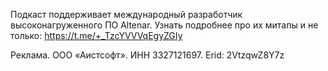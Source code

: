 ﻿---
Number: 111
Title: Дзэн парсинга, спасительный slnx, новый старый async linq
PublishDate: 2025-03-22T22:00:00Z
Authors:
  - Анатолий Кулаков
  - Игорь Лабутин
Mastering: Игорь Лабутин
Music:
  Максим Аршинов «Pensive yeti.0.1»: https://hightech.group/ru/about
Patrons:
  - Александр
  - Сергей
  - Владислав
  - Гурий Самарин
  - Александр Лапердин
  - Виктор
  - Руслан Артамонов
  - Сергей Бензенко
  - Шевченко Антон
  - Ольга Бондаренко
  - Сергей Краснов
  - Константин Ушаков
  - Постарнаков Андрей
  - Дмитрий Сорокин
  - Дмитрий Павлов
  - Александр Ерыгин
  - Егор Сычёв
  - Гольдебаев Александр
  - Лазарев Илья
  - Тимофей
Home: https://radiodotnet.mave.digital/ep-112
Audio: https://api.mave.digital/storage/podcasts/dc1a2f8c-50cd-4584-a46a-723efadc6e1e/episodes/d230d9a8-fb72-4e6a-b490-ed9f626c2c85.mp3
Video: https://www.youtube.com/watch?v=BX36yjaOeWE
Topics:

  - Subject: .NET 10 Preview 2
    Timestamp: 00:01:55
    Links:
      - https://devblogs.microsoft.com/dotnet/dotnet-10-preview-2/

  - Subject: System.Linq.Async is part of .NET 10
    Timestamp: 00:17:30
    Links:
      - https://steven-giesel.com/blogPost/e40aaedc-9e56-491f-9fe5-3bb0b162ae94/systemlinqasync-is-part-of-net-10-linq-for-iasyncenumerable

  - Subject: Visual Studio 2022 Preview 2
    Timestamp: 00:25:25
    Links:
      - https://learn.microsoft.com/en-us/visualstudio/releases/2022/release-notes-preview?tabs=preview2

  - Subject: Parse, Don't Validate
    Timestamp: 00:27:50
    Links:
      - https://deviq.com/practices/parse-dont-validate

  - Subject: Support for SLNX, a new, simpler solution file format
    Timestamp: 00:51:25
    Links:
      - https://devblogs.microsoft.com/dotnet/introducing-slnx-support-dotnet-cli/

  - Subject: Кратко о разном
    Timestamp: 00:58:55
    Links:
      - https://officialaptivi.wordpress.com/2025/03/09/mono-is-back-mono-6-14-0-released/
      - https://minidump.net/pro-net-memory-management/
      - https://marketplace.visualstudio.com/items?itemName=elmahio.loggervisualizer
      - https://dotnext.ru/callforpapers/
      - https://www.youtube.com/watch?v=iE0p6yTBjfQ&list=PLbxr_aGL4q3RNjP3co1CK1O5XFLihCcU6&index=8
      - https://www.youtube.com/watch?v=X8oCdgC7DiE&list=PLbxr_aGL4q3RNjP3co1CK1O5XFLihCcU6&index=7
      - https://www.youtube.com/watch?v=7DMLNW5Owb8&list=PLbxr_aGL4q3RNjP3co1CK1O5XFLihCcU6&index=6
      - https://www.youtube.com/watch?v=j55LF6q2qIo&list=PLbxr_aGL4q3RNjP3co1CK1O5XFLihCcU6&index=5
      - https://www.youtube.com/watch?v=zRE1yz2cWs8&list=PLbxr_aGL4q3RNjP3co1CK1O5XFLihCcU6&index=4
      - https://www.youtube.com/watch?v=d-85kmvsbLc&list=PLbxr_aGL4q3RNjP3co1CK1O5XFLihCcU6&index=3
      - https://www.youtube.com/watch?v=CQIvfw3xOHs&list=PLbxr_aGL4q3RNjP3co1CK1O5XFLihCcU6&index=2
      - https://www.youtube.com/watch?v=VyV0I2DRPwQ&list=PLbxr_aGL4q3RNjP3co1CK1O5XFLihCcU6&index=1

---
Подкаст поддерживает международный разработчик высоконагруженного ПО Altenar.
Узнать подробнее про их митапы и не только: https://t.me/+_TzcYVVVqEgyZGIy

Реклама. ООО «Аистсофт». ИНН 3327121697. Erid: 2VtzqwZ8Y7z

